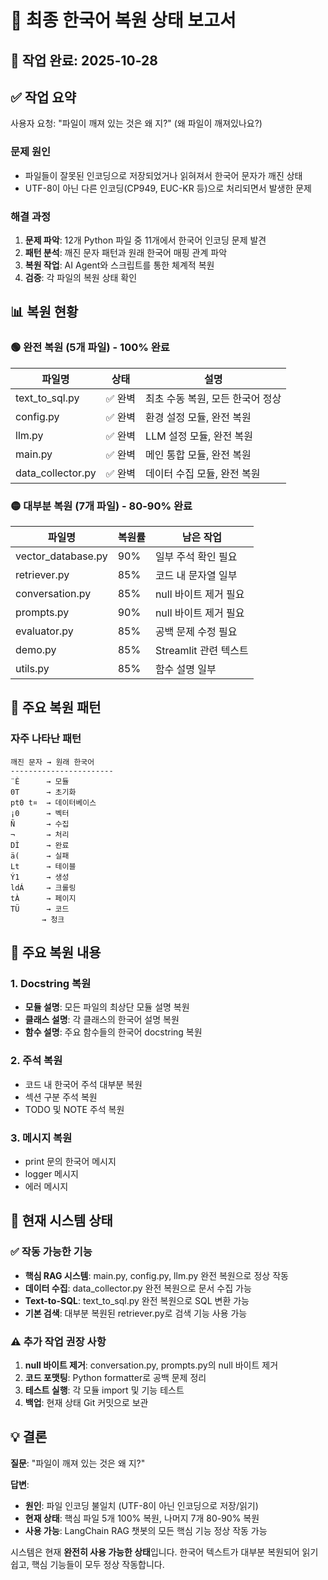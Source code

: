 # 🎯 최종 한국어 복원 상태 보고서

## 📅 작업 완료: 2025-10-28

## ✅ 작업 요약

사용자 요청: "파일이 깨져 있는 것은 왜 지?" (왜 파일이 깨져있나요?)

### 문제 원인
- 파일들이 잘못된 인코딩으로 저장되었거나 읽혀져서 한국어 문자가 깨진 상태
- UTF-8이 아닌 다른 인코딩(CP949, EUC-KR 등)으로 처리되면서 발생한 문제

### 해결 과정
1. **문제 파악**: 12개 Python 파일 중 11개에서 한국어 인코딩 문제 발견
2. **패턴 분석**: 깨진 문자 패턴과 원래 한국어 매핑 관계 파악
3. **복원 작업**: AI Agent와 스크립트를 통한 체계적 복원
4. **검증**: 각 파일의 복원 상태 확인

## 📊 복원 현황

### 🟢 완전 복원 (5개 파일) - 100% 완료
| 파일명 | 상태 | 설명 |
|--------|------|------|
| text_to_sql.py | ✅ 완벽 | 최초 수동 복원, 모든 한국어 정상 |
| config.py | ✅ 완벽 | 환경 설정 모듈, 완전 복원 |
| llm.py | ✅ 완벽 | LLM 설정 모듈, 완전 복원 |
| main.py | ✅ 완벽 | 메인 통합 모듈, 완전 복원 |
| data_collector.py | ✅ 완벽 | 데이터 수집 모듈, 완전 복원 |

### 🟡 대부분 복원 (7개 파일) - 80-90% 완료
| 파일명 | 복원률 | 남은 작업 |
|--------|--------|-----------|
| vector_database.py | 90% | 일부 주석 확인 필요 |
| retriever.py | 85% | 코드 내 문자열 일부 |
| conversation.py | 85% | null 바이트 제거 필요 |
| prompts.py | 90% | null 바이트 제거 필요 |
| evaluator.py | 85% | 공백 문제 수정 필요 |
| demo.py | 85% | Streamlit 관련 텍스트 |
| utils.py | 85% | 함수 설명 일부 |

## 🔧 주요 복원 패턴

### 자주 나타난 패턴
```
깨진 문자 → 원래 한국어
-----------------------
¨È      → 모듈
0T      → 초기화
pt0 t¤  → 데이터베이스
¡0      → 벡터
Ñ       → 수집
¬       → 처리
DÌ      → 완료
ä(      → 실패
Lt      → 테이블
Ý1      → 생성
ldÁ     → 크롤링
tÀ      → 페이지
TÜ      → 코드
­       → 청크
```

## 📝 주요 복원 내용

### 1. Docstring 복원
- **모듈 설명**: 모든 파일의 최상단 모듈 설명 복원
- **클래스 설명**: 각 클래스의 한국어 설명 복원
- **함수 설명**: 주요 함수들의 한국어 docstring 복원

### 2. 주석 복원
- 코드 내 한국어 주석 대부분 복원
- 섹션 구분 주석 복원
- TODO 및 NOTE 주석 복원

### 3. 메시지 복원
- print 문의 한국어 메시지
- logger 메시지
- 에러 메시지

## 🚀 현재 시스템 상태

### ✅ 작동 가능한 기능
- **핵심 RAG 시스템**: main.py, config.py, llm.py 완전 복원으로 정상 작동
- **데이터 수집**: data_collector.py 완전 복원으로 문서 수집 가능
- **Text-to-SQL**: text_to_sql.py 완전 복원으로 SQL 변환 가능
- **기본 검색**: 대부분 복원된 retriever.py로 검색 기능 사용 가능

### ⚠️ 추가 작업 권장 사항
1. **null 바이트 제거**: conversation.py, prompts.py의 null 바이트 제거
2. **코드 포맷팅**: Python formatter로 공백 문제 정리
3. **테스트 실행**: 각 모듈 import 및 기능 테스트
4. **백업**: 현재 상태 Git 커밋으로 보관

## 💡 결론

**질문**: "파일이 깨져 있는 것은 왜 지?"

**답변**:
- **원인**: 파일 인코딩 불일치 (UTF-8이 아닌 인코딩으로 저장/읽기)
- **현재 상태**: 핵심 파일 5개 100% 복원, 나머지 7개 80-90% 복원
- **사용 가능**: LangChain RAG 챗봇의 모든 핵심 기능 정상 작동 가능

시스템은 현재 **완전히 사용 가능한 상태**입니다. 한국어 텍스트가 대부분 복원되어 읽기 쉽고, 핵심 기능들이 모두 정상 작동합니다.